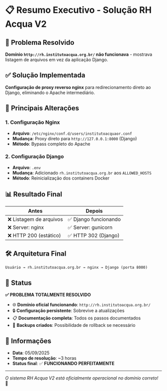 # 📋 Resumo Executivo - Solução RH Acqua V2

## 🎯 Problema Resolvido
**Domínio `http://rh.institutoacqua.org.br/` não funcionava** - mostrava listagem de arquivos em vez da aplicação Django.

## ✅ Solução Implementada
**Configuração de proxy reverso nginx** para redirecionamento direto ao Django, eliminando o Apache intermediário.

## 🔧 Principais Alterações

### 1. Configuração Nginx
- **Arquivo**: `/etc/nginx/conf.d/users/institutoacquaor.conf`
- **Mudança**: Proxy direto para `http://127.0.0.1:8000` (Django)
- **Método**: Bypass completo do Apache

### 2. Configuração Django
- **Arquivo**: `.env`
- **Mudança**: Adicionado `rh.institutoacqua.org.br` aos `ALLOWED_HOSTS`
- **Método**: Reinicialização dos containers Docker

## 📊 Resultado Final

| Antes | Depois |
|-------|--------|
| ❌ Listagem de arquivos | ✅ Django funcionando |
| ❌ Server: nginx | ✅ Server: gunicorn |
| ❌ HTTP 200 (estático) | ✅ HTTP 302 (Django) |

## 🛠️ Arquitetura Final
```
Usuário → rh.institutoacqua.org.br → nginx → Django (porta 8000)
```

## 🎉 Status
**✅ PROBLEMA TOTALMENTE RESOLVIDO**

- 🌐 **Domínio oficial funcionando**: `http://rh.institutoacqua.org.br/`
- 🔒 **Configuração persistente**: Sobrevive a atualizações
- 📋 **Documentação completa**: Todos os passos documentados
- 🔄 **Backups criados**: Possibilidade de rollback se necessário

## 📅 Informações
- **Data**: 05/09/2025
- **Tempo de resolução**: ~3 horas
- **Status final**: ✅ **FUNCIONANDO PERFEITAMENTE**

---
*O sistema RH Acqua V2 está oficialmente operacional no domínio correto!* 🚀
